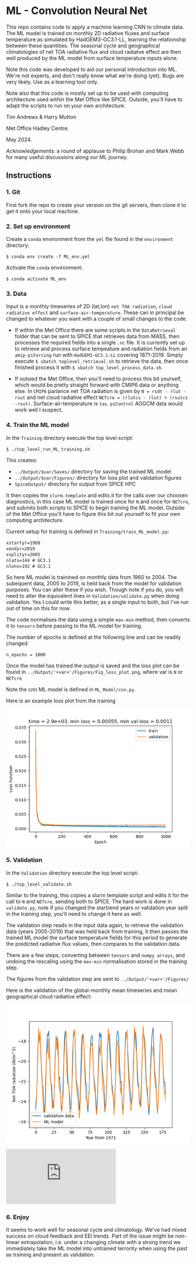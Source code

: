 # ML - Convolution Neural Net

This repo contains code to apply a machine learning CNN to climate data. The ML  model is trained on monthly 2D radiative fluxes and surface temperature as simulated by HadGEM3-GC3.1-LL, learning the relationship between these quantities. The seasonal cycle and geographical climatologies of net TOA radiative flux and cloud radiatve effect are then well produced by the ML model from surface temperature inputs alone.

Note this code was developed to aid our personal introduction into ML. We're not experts, and don't really know what we're doing (yet). Bugs are very likely. Use as a learning tool only.

Note also that this code is mostly set up to be used with computing architecture used within the Met Office like SPICE. Outside, you'll have to adapt the scripts to run on your own architecture.

Tim Andrews & Harry Mutton

Met Office Hadley Centre.

May 2024.

_Acknowledgements_: a round of applause to Philip Brohan and Mark Webb for many useful discussions along our ML journey.

## Instructions

### 1. Git

First fork the repo to create your version on the git servers, then clone it to get it onto your local machine.

### 2. Set up environment

Create a `conda` environment from the `yml` file found in the `environment` directory:

```
$ conda env create -f ML_env.yml
```

Activate the `conda` environment:

```
$ conda activate ML_env
```

### 3. Data

Input is a monthly timeseries of 2D (lat,lon) `net TOA radiation`, `cloud radiative effect` and `surface-air-temperature`. These can in principal be changed to whatever you want with a couple of small changes to the code.

* If within the Met Office there are some scripts in the `DataRetrieval` folder that can be sent to SPICE that retrieves data from MASS, then processes the required fields into a single `.nc` file. It is currently set up to retrieve and process surface tempeature and radiation fields from an `amip-piForcing` run with `HadGEM3-GC3.1-LL` covering 1871-2019. Simply execute `$ sbatch toplevel_retrieval.sh` to retrieve the data, then once finished process it with `$ sbatch top_level_process_data.sh`.

* If outsied the Met Office, then you'll need to process this bit yourself, which would be pretty straight forward with CMIP6 data or anything else. In `CMIP6` parlance net TOA radiation is given by `N = rsdt - rlut -rsut` and net cloud radiative effect `NETcre = (rlutcs - rlut) + (rsutcs -rsut)`. Surface-air-temperature is `tas`. `piControl` AOGCM data would work well I suspect.

### 4. Train the ML model

In the `Training` directory execute the top level script:
```
$ ./top_level_run_ML_training.sh
```

 This creates:
 * `../Output/$var/Saves/` directory for saving the trained ML model
 * `../Output/$var/Figures/` directory for loss plot and validation figures
 * `SpiceOutput/` directory for output from SPICE HPC

 It then copies the `slurm.template` and edits it for the calls over our choosen diagnostics, in this case ML model is trained once for `N` and once for `NETcre`, and submits both scripts to SPICE to begin training the ML model. Outside of the Met Office you'll have to figure this bit out yourself to fit your own computing architecture.

 Current setup for training is defined in `Training/train_ML_model.py`:
```
xstartyr=1960
xendyr=2019
xsplityr=2005
nlats=144 # GC3.1
nlons=192 # GC3.1
```
So here ML model is trainined on monthly data from 1960 to 2004. The subequent data, 2005 to 2019, is held back from the model for validation purposes. You can alter these if you wish. Though note if you do, you will need to alter the equivalent lines in `Validation/validate.py` when doing validation. Yes I could write this better, as a single input to both, but I've run out of time on this for now.

The code normalises the data using a simple `max-min` method, then converts it to `tensors` before passing to the ML model for training.

The number of epochs is defined at the following line and can be readily changed:
```
n_epochs = 1000
```
Once the model has trained the output is saved and the loss plot can be found in `../Output/'+var+'/Figures/Fig_loss_plot.png`, where var is `N` or `NETcre`

Note the cnn ML model is defined in `ML_Model/cnn.py`. 

Here is an example loss plot from the training

![Loss Plot](https://github.com/timothyandrews/ML-CNN/blob/main/Fig_loss_plot.png)

### 5. Validation

In the `Validation` directory execute the top level script:
```
$ ./top_level_validate.sh
```

Similar to the training, this copies a slurm template script and edits it for the call to `N` and `NETcre`, sending both to SPICE. The hard work is done in `validate.py`, note if you changed the start/end years or validation year split in the training step, you'll need to change it here as well.

The validation step reads in the input data again, to retrieve the validation data (years 2005-2019) that was held back from training, it then passes the trained ML model the surface temperature fields for this period to generate the predicted radiaitve flux values, then compares to the validation data.

There are a few steps, converting between `tensors` and `numpy arrays`, and undoing the rescaling using the `max-min` normalisation stored in the training step.

The figures from the validation step are sent to `../Output/'+var+'/Figures/`

Here is the validation of the global-monthly mean timeseries and mean geographical cloud radiative effect:

![Seasonal Cyle](https://github.com/timothyandrews/ML-CNN/blob/main/Fig_Validation_dNETcre.png)


![Geographical](https://github.com/timothyandrews/ML-CNN/blob/main/Fig_Validation_Regional_dNETcre.pdf)


### 6. Enjoy

It seems to work well for seasonal cycle and climatology. We've had mixed success on cloud feedback and EEI trends. Part of the issue might be non-linear extrapolation, i.e. under a changing climate with a strong trend we immediately take the ML model into untrained terrority when using the past as training and present as validation.